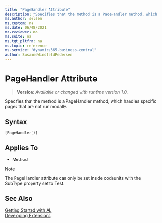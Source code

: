 ```yaml
---
title: "PageHandler Attribute"
description: "Specifies that the method is a PageHandler method, which handles specific pages that are not run modally."
ms.author: solsen
ms.custom: na
ms.date: 06/08/2021
ms.reviewer: na
ms.suite: na
ms.tgt_pltfrm: na
ms.topic: reference
ms.service: "dynamics365-business-central"
author: SusanneWindfeldPedersen
---
```

[//]: # (START>DO_NOT_EDIT)
[//]: # (IMPORTANT:Do not edit any of the content between here and the END>DO_NOT_EDIT.)
[//]: # (Any modifications should be made in the .xml files in the ModernDev repo.)

# PageHandler Attribute
> **Version**: _Available or changed with runtime version 1.0._

Specifies that the method is a PageHandler method, which handles specific pages that are not run modally.

## Syntax
```
[PageHandler()]
```


## Applies To

- Method

> [!NOTE]
> The PageHandler attribute can only be set inside codeunits with the SubType property set to Test.

[//]: # (IMPORTANT: END>DO_NOT_EDIT)
## See Also  
[Getting Started with AL](../devenv-get-started.md)  
[Developing Extensions](../devenv-dev-overview.md)  